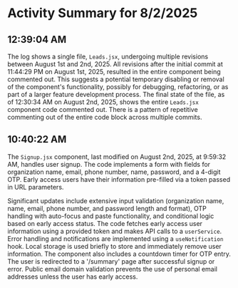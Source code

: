 # Activity Summary for 8/2/2025

## 12:39:04 AM
The log shows a single file, `Leads.jsx`, undergoing multiple revisions between August 1st and 2nd, 2025.  All revisions after the initial commit at 11:44:29 PM on August 1st, 2025, resulted in the entire component being commented out. This suggests a potential temporary disabling or removal of the component's functionality, possibly for debugging, refactoring, or as part of a larger feature development process.  The final state of the file, as of 12:30:34 AM on August 2nd, 2025, shows the entire `Leads.jsx` component code commented out.  There is a pattern of repetitive commenting out of the entire code block across multiple commits.


## 10:40:22 AM
The `Signup.jsx` component, last modified on August 2nd, 2025, at 9:59:32 AM, handles user signup.  The code implements a form with fields for organization name, email, phone number, name, password, and a 4-digit OTP.  Early access users have their information pre-filled via a token passed in URL parameters.

Significant updates include extensive input validation (organization name, name, email, phone number, and password length and format), OTP handling with auto-focus and paste functionality, and conditional logic based on early access status. The code fetches early access user information using a provided token and makes API calls to a `userService`.  Error handling and notifications are implemented using a `useNotification` hook.  Local storage is used briefly to store and immediately remove user information.  The component also includes a countdown timer for OTP entry.  The user is redirected to a '/summary' page after successful signup or error.  Public email domain validation prevents the use of personal email addresses unless the user has early access.
